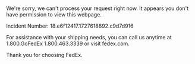  	


 	

We're sorry, we can't process your request right now. It appears you don't have permission to view this webpage.


Incident Number: 18.e6f12417.1727618892.c9d7d916





For assistance with your shipping needs, you can call us anytime at 1.800.GoFedEx 1.800.463.3339 or visit fedex.com.




Thank you for choosing FedEx.